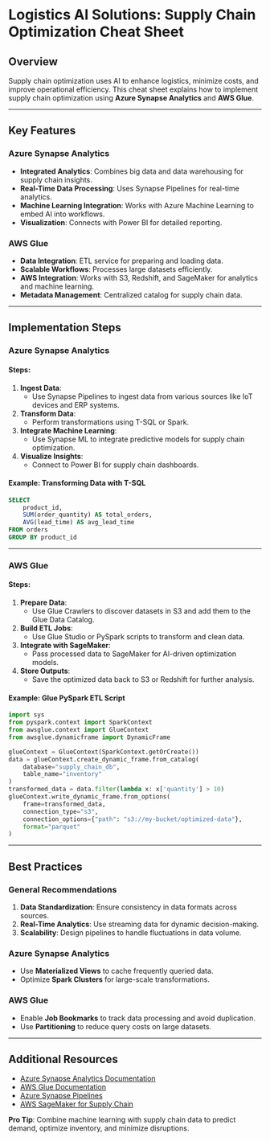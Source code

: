 # Logistics AI Solutions: Supply Chain Optimization Cheat Sheet

## Overview
Supply chain optimization uses AI to enhance logistics, minimize costs, and improve operational efficiency. This cheat sheet explains how to implement supply chain optimization using **Azure Synapse Analytics** and **AWS Glue**.

---

## Key Features

### Azure Synapse Analytics
- **Integrated Analytics**: Combines big data and data warehousing for supply chain insights.
- **Real-Time Data Processing**: Uses Synapse Pipelines for real-time analytics.
- **Machine Learning Integration**: Works with Azure Machine Learning to embed AI into workflows.
- **Visualization**: Connects with Power BI for detailed reporting.

### AWS Glue
- **Data Integration**: ETL service for preparing and loading data.
- **Scalable Workflows**: Processes large datasets efficiently.
- **AWS Integration**: Works with S3, Redshift, and SageMaker for analytics and machine learning.
- **Metadata Management**: Centralized catalog for supply chain data.

---

## Implementation Steps

### Azure Synapse Analytics

#### Steps:
1. **Ingest Data**:
   - Use Synapse Pipelines to ingest data from various sources like IoT devices and ERP systems.
2. **Transform Data**:
   - Perform transformations using T-SQL or Spark.
3. **Integrate Machine Learning**:
   - Use Synapse ML to integrate predictive models for supply chain optimization.
4. **Visualize Insights**:
   - Connect to Power BI for supply chain dashboards.

#### Example: Transforming Data with T-SQL
```sql
SELECT 
    product_id, 
    SUM(order_quantity) AS total_orders, 
    AVG(lead_time) AS avg_lead_time
FROM orders
GROUP BY product_id
```

---

### AWS Glue

#### Steps:
1. **Prepare Data**:
   - Use Glue Crawlers to discover datasets in S3 and add them to the Glue Data Catalog.
2. **Build ETL Jobs**:
   - Use Glue Studio or PySpark scripts to transform and clean data.
3. **Integrate with SageMaker**:
   - Pass processed data to SageMaker for AI-driven optimization models.
4. **Store Outputs**:
   - Save the optimized data back to S3 or Redshift for further analysis.

#### Example: Glue PySpark ETL Script
```python
import sys
from pyspark.context import SparkContext
from awsglue.context import GlueContext
from awsglue.dynamicframe import DynamicFrame

glueContext = GlueContext(SparkContext.getOrCreate())
data = glueContext.create_dynamic_frame.from_catalog(
    database="supply_chain_db",
    table_name="inventory"
)
transformed_data = data.filter(lambda x: x['quantity'] > 10)
glueContext.write_dynamic_frame.from_options(
    frame=transformed_data,
    connection_type="s3",
    connection_options={"path": "s3://my-bucket/optimized-data"},
    format="parquet"
)
```

---

## Best Practices

### General Recommendations
1. **Data Standardization**: Ensure consistency in data formats across sources.
2. **Real-Time Analytics**: Use streaming data for dynamic decision-making.
3. **Scalability**: Design pipelines to handle fluctuations in data volume.

### Azure Synapse Analytics
- Use **Materialized Views** to cache frequently queried data.
- Optimize **Spark Clusters** for large-scale transformations.

### AWS Glue
- Enable **Job Bookmarks** to track data processing and avoid duplication.
- Use **Partitioning** to reduce query costs on large datasets.

---

## Additional Resources
- [Azure Synapse Analytics Documentation](https://learn.microsoft.com/en-us/azure/synapse-analytics/)
- [AWS Glue Documentation](https://docs.aws.amazon.com/glue/)
- [Azure Synapse Pipelines](https://learn.microsoft.com/en-us/azure/synapse-analytics/data-integration/)
- [AWS SageMaker for Supply Chain](https://aws.amazon.com/sagemaker/)

**Pro Tip**: Combine machine learning with supply chain data to predict demand, optimize inventory, and minimize disruptions.
